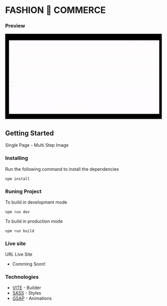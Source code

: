 # FASHION 💅 COMMERCE

### Preview
![Preview](src/assets/images/preview.gif)

## Getting Started 
Single Page - Multi Step Image
### Installing
Run the following command to install the dependencies
```
npm install
```
### Runing Project
To build in development mode
```
npm run dev
```
To build in production mode
```
npm run build
```

### Live site
URL Live Site
 * Comming Soon!

### Technologies
* [VITE](https://vitejs.dev/) - Builder
* [SASS](https://sass-lang.com/) - Styles
* [GSAP](https://greensock.com/gsap/) - Animations

